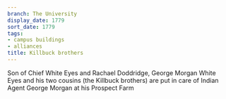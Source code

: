```yaml
---
branch: The University
display_date: 1779
sort_date: 1779
tags:
- campus buildings
- alliances
title: Killbuck brothers
---
```


Son of Chief White Eyes and Rachael Doddridge, George Morgan White Eyes and his two cousins (the Killbuck brothers) are put in care of Indian Agent George Morgan at his Prospect Farm